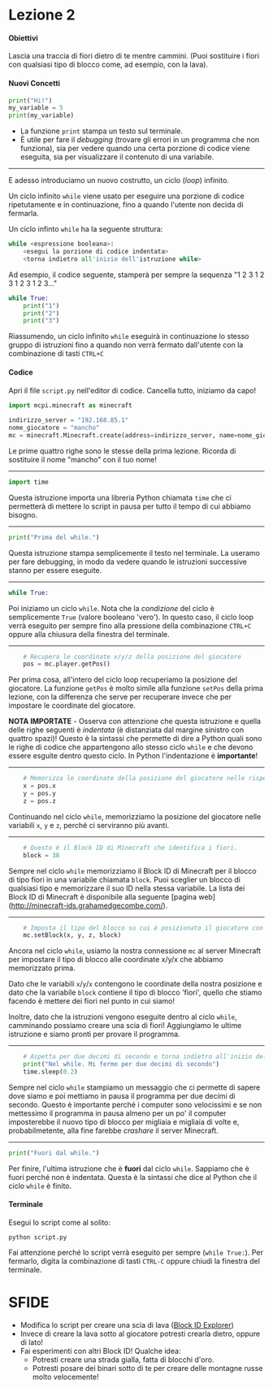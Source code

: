 # Lezione 2

#### Obiettivi
Lascia una traccia di fiori dietro di te mentre cammini. (Puoi sostituire i fiori con qualsiasi tipo di blocco come, ad esempio, con la lava).

#### Nuovi Concetti

```python
print("Hi!")
my_variable = 5
print(my_variable)
```

- La funzione `print` stampa un testo sul terminale.
- È utile per fare il _debugging_ (trovare gli errori in un programma che non funziona), sia per vedere quando una certa porzione di codice viene eseguita, sia per visualizzare il contenuto di una variabile.

-----------------

E adesso introduciamo un nuovo costrutto, un ciclo (_loop_) infinito.

Un ciclo infinito `while` viene usato per eseguire una porzione di codice ripetutamente e in continuazione, fino a quando l'utente non decida di fermarla.

Un ciclo infinto `while` ha la seguente struttura:

```python
while <espressione booleana>:
    <esegui la porzione di codice indentata>
    <torna indietro all'inizio dell'istruzione while>
```

Ad esempio, il codice seguente, stamperà per sempre la sequenza "1 2 3 1 2 3 1 2 3 1 2 3..."

```python
while True:
    print("1")
    print("2")
    print("3")
```

Riassumendo, un ciclo infinito `while` eseguirà in continuazione lo stesso gruppo di istruzioni fino a quando non verrà fermato dall'utente con la combinazione di tasti `CTRL+C`

#### Codice
Apri il file `script.py` nell'editor di codice. Cancella tutto, iniziamo da capo!

```python
import mcpi.minecraft as minecraft
 
indirizzo_server = "192.168.85.1"
nome_giocatore = "mancho"
mc = minecraft.Minecraft.create(address=indirizzo_server, name=nome_giocatore)
```
Le prime quattro righe sono le stesse della prima lezione.
Ricorda di sostituire il nome "mancho" con il tuo nome!

-----------------

```python
import time
```
Questa istruzione importa una libreria Python chiamata `time` che ci permetterà di mettere lo script in pausa per tutto il tempo di cui abbiamo bisogno. 

-----------------

```python
print("Prima del while.")
```
Questa istruzione stampa semplicemente il testo nel terminale. La useramo per fare debugging, in modo da vedere quando le istruzioni successive stanno per essere eseguite.

-----------------

```python
while True:
```
Poi iniziamo un ciclo `while`. Nota che la _condizione_ del ciclo è semplicemente `True` (valore booleano 'vero'). In questo caso, il ciclo loop verrà eseguito per sempre fino alla pressione della combinazione `CTRL+C` oppure alla chiusura della finestra del terminale.

-----------------

```python
    # Recupera le coordinate x/y/z della posizione del giocatore
    pos = mc.player.getPos()
```
Per prima cosa, all'intero del ciclo loop recuperiamo la posizione del giocatore. La funzione `getPos` è molto simile alla funzione `setPos` della prima lezione, con la differenza che serve per recuperare invece che per impostare le coordinate del giocatore. 

**NOTA IMPORTATE** - Osserva con attenzione che questa istruzione e quella delle righe seguenti è _indentata_ (è distanziata dal margine sinistro con quattro spazi)! Questo è la sintassi che permette di dire a Python quali sono le righe di codice che appartengono allo stesso ciclo `while` e che devono essere esguite dentro questo ciclo. In Python l'indentazione è **importante**!


-----------------

```python
    # Memorizza le coordinate della posizione del giocatore nelle rispettive variabili x/y/z
    x = pos.x
    y = pos.y
    z = pos.z
```
Continuando nel ciclo `while`, memorizziamo la posizione del giocatore nelle variabili `x`, `y` e `z`, perché ci serviranno più avanti.

-----------------

```python
    # Questo è il Block ID di Minecraft che identifica i fiori.
    block = 38
```
Sempre nel ciclo `while` memorizziamo il Block ID di Minecraft per il blocco di tipo fiori in una variabile chiamata `block`. Puoi sceglier un blocco di qualsiasi tipo e memorizzare il suo ID nella stessa variabile. La lista dei Block ID di Minecraft è disponibile alla seguente [pagina web] (http://minecraft-ids.grahamedgecombe.com/).

-----------------

```python
    # Imposta il tipo del blocco su cui è posizionato il giocatore con il Block ID che abbiamo scelto precedentemente.
    mc.setBlock(x, y, z, block)
```
Ancora nel ciclo `while`, usiamo la nostra connessione `mc` al server Minecraft per impostare il tipo di blocco alle coordinate x/y/x che abbiamo memorizzato prima.

Dato che le variabili `x`/`y`/`x` contengono le coordinate della nostra posizione e dato che la variabile `block` contiene il tipo di blocco 'fiori', quello che stiamo facendo è mettere dei fiori nel punto in cui siamo!

Inoltre, dato che la istruzioni vengono eseguite dentro al ciclo `while`, camminando possiamo creare una scia di fiori! Aggiungiamo le ultime istruzione e siamo pronti per provare il programma.

-----------------

```python
    # Aspetta per due decimi di secondo e torna indietro all'inizio del ciclo
    print("Nel while. Mi fermo per due decimi di secondo")
    time.sleep(0.2)
```
Sempre nel ciclo `while` stampiamo un messaggio che ci permette di sapere dove siamo e poi mettiamo in pausa il programma per due decimi di secondo. Questo è importante perché i computer sono velocissimi e se non mettessimo il programma in pausa almeno per un po' il computer imposterebbe il nuovo tipo di blocco per migliaia e migliaia di volte e, probabilmetente, alla fine farebbe _crashare_ il server Minecraft.

-----------------

```python
print("Fuori dal while.")
```
Per finire, l'ultima istruzione che è **fuori** dal ciclo `while`. Sappiamo che è fuori perché non è indentata. Questa è la sintassi che dice al Python che il ciclo `while` è finito.

#### Terminale

Esegui lo script come al solito:
```shell
python script.py
```

Fai attenzione perché lo script verrà eseguito per sempre (`while True:`). Per fermarlo, digita la combinazione di tasti `CTRL-C` oppure chiudi la finestra del terminale.


# SFIDE

- Modifica lo script per creare una scia di lava ([Block ID Explorer](http://minecraft-ids.grahamedgecombe.com/))
- Invece di creare la lava sotto al giocatore potresti crearla dietro, oppure di lato!
- Fai esperimenti con altri Block ID! Qualche idea:
    - Potresti creare una strada gialla, fatta di blocchi d'oro.
    - Potresti posare dei binari sotto di te per creare delle montagne russe molto velocemente!
    
    
